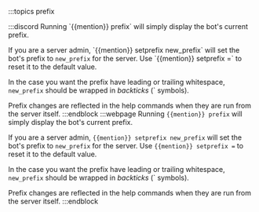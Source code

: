 :::topics prefix

:::discord
Running \`{{mention}} prefix\` will simply display the bot's current prefix.

If you are a server admin, \`{{mention}} setprefix new_prefix\` will set the bot's prefix to `new_prefix` for the server. Use \`{{mention}} setprefix =\` to reset it to the default value.

In the case you want the prefix have leading or trailing whitespace, `new_prefix` should be wrapped in *backticks* (\` symbols).

Prefix changes are reflected in the help commands when they are run from the server itself.
:::endblock
:::webpage
Running `{{mention}} prefix` will simply display the bot's current prefix.

If you are a server admin, `{{mention}} setprefix new_prefix` will set the bot's prefix to `new_prefix` for the server. Use `{{mention}} setprefix =` to reset it to the default value.

In the case you want the prefix have leading or trailing whitespace, `new_prefix` should be wrapped in *backticks* (\` symbols).

Prefix changes are reflected in the help commands when they are run from the server itself.
:::endblock
